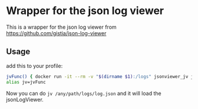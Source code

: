 # Wrapper for the json log viewer  

This is a wrapper for the json log viewer from https://github.com/gistia/json-log-viewer

## Usage

add this to your profile:
```bash
jvFunc() { docker run -it --rm -v "$(dirname $1):/logs" jsonviewer_jv jv "/logs/$(basename $1)"; }
alias jv=jvFunc
```

Now you can do ```jv /any/path/logs/log.json``` and it will load the jsonLogViewer.